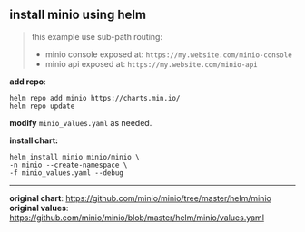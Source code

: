 ## install minio using helm

> this example use sub-path routing:
> - minio console exposed at: `https://my.website.com/minio-console`
> - minio api exposed at: `https://my.website.com/minio-api`


**add repo**:
```
helm repo add minio https://charts.min.io/
helm repo update
```

**modify** `minio_values.yaml` as needed.

**install chart:**
```
helm install minio minio/minio \
-n minio --create-namespace \
-f minio_values.yaml --debug
```

---

**original chart**: https://github.com/minio/minio/tree/master/helm/minio
**original values**: https://github.com/minio/minio/blob/master/helm/minio/values.yaml
